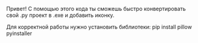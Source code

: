 Привет!
С помощью этого кода ты сможешь быстро конвертировать свой .py проект в .exe и добавить иконку.

Для корректной работы нужно установить библиотеки: pip install pillow pyinstaller
